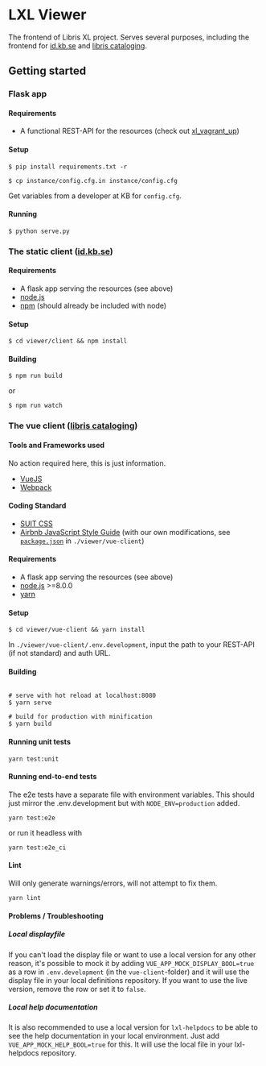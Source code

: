 # LXL Viewer
The frontend of Libris XL project. Serves several purposes, including the frontend for [id.kb.se](#the-static-client-idkbse) and [libris cataloging](#the-vue-client-libris-cat).

## Getting started

### Flask app

#### Requirements

* A functional REST-API for the resources (check out [xl_vagrant_up](https://github.com/libris/xl_vagrant_up))

#### Setup

    $ pip install requirements.txt -r

    $ cp instance/config.cfg.in instance/config.cfg

Get variables from a developer at KB for `config.cfg`.

#### Running

    $ python serve.py

### The static client ([id.kb.se](https://id.kb.se/))

#### Requirements
* A flask app serving the resources (see above)
* [node.js](http://nodejs.org/)
* [npm](https://www.npmjs.com/get-npm) (should already be included with node)

#### Setup

    $ cd viewer/client && npm install

#### Building

    $ npm run build

or

    $ npm run watch

### The vue client ([libris cataloging](https://libris.kb.se/katalogisering))

#### Tools and Frameworks used

No action required here, this is just information.
* [VueJS](https://vuejs.org/)
* [Webpack](https://webpack.js.org/)

#### Coding Standard
* [SUIT CSS](https://suitcss.github.io/)
* [Airbnb JavaScript Style Guide](https://github.com/airbnb/javascript/) (with our own modifications, see [`package.json`](/viewer/vue-client/package.json) in `./viewer/vue-client`)

#### Requirements
* A flask app serving the resources (see above)
* [node.js](http://nodejs.org/) >=8.0.0
* [yarn](https://yarnpkg.com/en/docs/install)

#### Setup

    $ cd viewer/vue-client && yarn install

In `./viewer/vue-client/.env.development`, input the path to your REST-API (if not standard) and auth URL.


#### Building

```

# serve with hot reload at localhost:8080
$ yarn serve

# build for production with minification
$ yarn build

```

#### Running unit tests
```
yarn test:unit
```

#### Running end-to-end tests

The e2e tests have a separate file with environment variables. This should just mirror the .env.development but with `NODE_ENV=production` added.

```
yarn test:e2e
```

or run it headless with

```
yarn test:e2e_ci
```

#### Lint

Will only generate warnings/errors, will not attempt to fix them.

```
yarn lint
```

#### Problems / Troubleshooting

##### Local displayfile

If you can't load the display file or want to use a local version for any other reason, it's possible to mock it by adding `VUE_APP_MOCK_DISPLAY_BOOL=true` as a row in `.env.development` (in the `vue-client`-folder) and it will use the display file in your local definitions repository. If you want to use the live version, remove the row or set it to `false`.

##### Local help documentation

It is also recommended to use a local version for `lxl-helpdocs` to be able to see the help documentation in your local environment. Just add `VUE_APP_MOCK_HELP_BOOL=true` for this. It will use the local file in your lxl-helpdocs repository.